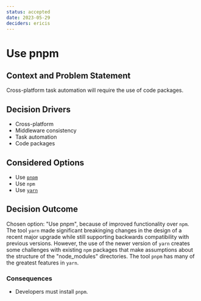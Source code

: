 ```yaml
---
status: accepted
date: 2023-05-29
deciders: ericis
---
```


# Use pnpm

## Context and Problem Statement

Cross-platform task automation will require the use of code packages.

## Decision Drivers

- Cross-platform
- Middleware consistency
- Task automation
- Code packages

## Considered Options

- Use [`pnpm`](https://pnpm.io/)
- Use `npm`
- Use [`yarn`](https://yarnpkg.com/)

## Decision Outcome

Chosen option: "Use pnpm", because of improved functionality over `npm`. The tool `yarn` made significant breakinging changes in the design of a recent major upgrade while still supporting backwards compatibility with previous versions. However, the use of the newer version of `yarn` creates some challenges with existing `npm` packages that make assumptions about the structure of the "node_modules" directories. The tool `pnpm` has many of the greatest features in `yarn`.

### Consequences

- Developers must install `pnpm`.
